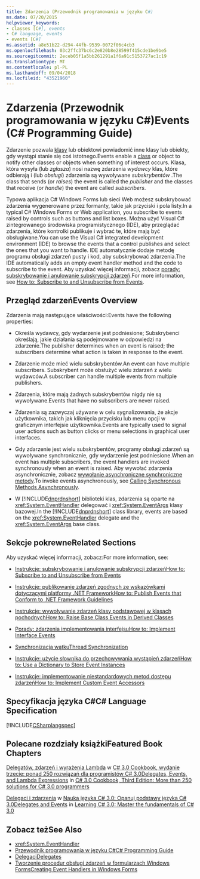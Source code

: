 ```yaml
---
title: Zdarzenia (Przewodnik programowania w języku C#)
ms.date: 07/20/2015
helpviewer_keywords:
- classes [C#], events
- C# language, events
- events [C#]
ms.assetid: a8e51b22-d294-44fb-9539-0072f06c4cb3
ms.openlocfilehash: 03c2ffc37bc6c2e820b8e28599f415cde1be9be5
ms.sourcegitcommit: 2eceb05f1a5bb261291a1f6a91c5153727ac1c19
ms.translationtype: MT
ms.contentlocale: pl-PL
ms.lasthandoff: 09/04/2018
ms.locfileid: "43521960"
---
```

# <a name="events-c-programming-guide"></a><span data-ttu-id="b5ed5-102">Zdarzenia (Przewodnik programowania w języku C#)</span><span class="sxs-lookup"><span data-stu-id="b5ed5-102">Events (C# Programming Guide)</span></span>
<span data-ttu-id="b5ed5-103">Zdarzenie pozwala [klasy](../../../csharp/language-reference/keywords/class.md) lub obiektowi powiadomić inne klasy lub obiekty, gdy wystąpi stanie się coś istotnego.</span><span class="sxs-lookup"><span data-stu-id="b5ed5-103">Events enable a [class](../../../csharp/language-reference/keywords/class.md) or object to notify other classes or objects when something of interest occurs.</span></span> <span data-ttu-id="b5ed5-104">Klasa, która wysyła (lub *zgłasza*) nosi nazwę zdarzenia *wydawcy* klas, które odbierają i (lub *obsługi*) zdarzenia są wywoływane *subskrybentów* .</span><span class="sxs-lookup"><span data-stu-id="b5ed5-104">The class that sends (or *raises*) the event is called the *publisher* and the classes that receive (or *handle*) the event are called *subscribers*.</span></span>  
  
 <span data-ttu-id="b5ed5-105">Typowa aplikacja C# Windows Forms lub sieci Web możesz subskrybować zdarzenia wygenerowane przez formanty, takie jak przyciski i pola listy.</span><span class="sxs-lookup"><span data-stu-id="b5ed5-105">In a typical C# Windows Forms or Web application, you subscribe to events raised by controls such as buttons and list boxes.</span></span> <span data-ttu-id="b5ed5-106">Można użyć Visual C# zintegrowanego środowiska programistycznego (IDE), aby przeglądać zdarzenia, które kontrolki publikuje i wybrać te, które mają być obsługiwane.</span><span class="sxs-lookup"><span data-stu-id="b5ed5-106">You can use the Visual C# integrated development environment (IDE) to browse the events that a control publishes and select the ones that you want to handle.</span></span> <span data-ttu-id="b5ed5-107">IDE automatycznie dodaje metodę programu obsługi zdarzeń pusty i kod, aby subskrybować zdarzenia.</span><span class="sxs-lookup"><span data-stu-id="b5ed5-107">The IDE automatically adds an empty event handler method and the code to subscribe to the event.</span></span> <span data-ttu-id="b5ed5-108">Aby uzyskać więcej informacji, zobacz [porady: subskrybowanie i anulowanie subskrypcji zdarzeń](../../../csharp/programming-guide/events/how-to-subscribe-to-and-unsubscribe-from-events.md).</span><span class="sxs-lookup"><span data-stu-id="b5ed5-108">For more information, see [How to: Subscribe to and Unsubscribe from Events](../../../csharp/programming-guide/events/how-to-subscribe-to-and-unsubscribe-from-events.md).</span></span>  
  
## <a name="events-overview"></a><span data-ttu-id="b5ed5-109">Przegląd zdarzeń</span><span class="sxs-lookup"><span data-stu-id="b5ed5-109">Events Overview</span></span>  
 <span data-ttu-id="b5ed5-110">Zdarzenia mają następujące właściwości:</span><span class="sxs-lookup"><span data-stu-id="b5ed5-110">Events have the following properties:</span></span>  
  
-   <span data-ttu-id="b5ed5-111">Określa wydawcy, gdy wydarzenie jest podniesione; Subskrybenci określają, jakie działania są podejmowane w odpowiedzi na zdarzenie.</span><span class="sxs-lookup"><span data-stu-id="b5ed5-111">The publisher determines when an event is raised; the subscribers determine what action is taken in response to the event.</span></span>  
  
-   <span data-ttu-id="b5ed5-112">Zdarzenie może mieć wielu subskrybentów.</span><span class="sxs-lookup"><span data-stu-id="b5ed5-112">An event can have multiple subscribers.</span></span> <span data-ttu-id="b5ed5-113">Subskrybent może obsłużyć wielu zdarzeń z wielu wydawców.</span><span class="sxs-lookup"><span data-stu-id="b5ed5-113">A subscriber can handle multiple events from multiple publishers.</span></span>  
  
-   <span data-ttu-id="b5ed5-114">Zdarzenia, które mają żadnych subskrybentów nigdy nie są wywoływane.</span><span class="sxs-lookup"><span data-stu-id="b5ed5-114">Events that have no subscribers are never raised.</span></span>  
  
-   <span data-ttu-id="b5ed5-115">Zdarzenia są zazwyczaj używane w celu sygnalizowania, że akcje użytkownika, takich jak kliknięcia przycisku lub menu opcji w graficznym interfejsie użytkownika.</span><span class="sxs-lookup"><span data-stu-id="b5ed5-115">Events are typically used to signal user actions such as button clicks or menu selections in graphical user interfaces.</span></span>  
  
-   <span data-ttu-id="b5ed5-116">Gdy zdarzenie jest wielu subskrybentów, programy obsługi zdarzeń są wywoływane synchronicznie, gdy wydarzenie jest podniesione.</span><span class="sxs-lookup"><span data-stu-id="b5ed5-116">When an event has multiple subscribers, the event handlers are invoked synchronously when an event is raised.</span></span> <span data-ttu-id="b5ed5-117">Aby wywołać zdarzenia asynchronicznie, zobacz [wywołanie asynchroniczne synchroniczne metody](../../../../docs/standard/asynchronous-programming-patterns/calling-synchronous-methods-asynchronously.md).</span><span class="sxs-lookup"><span data-stu-id="b5ed5-117">To invoke events asynchronously, see [Calling Synchronous Methods Asynchronously](../../../../docs/standard/asynchronous-programming-patterns/calling-synchronous-methods-asynchronously.md).</span></span>  
  
-   <span data-ttu-id="b5ed5-118">W [!INCLUDE[dnprdnshort](~/includes/dnprdnshort-md.md)] biblioteki klas, zdarzenia są oparte na <xref:System.EventHandler> delegować i <xref:System.EventArgs> klasy bazowej.</span><span class="sxs-lookup"><span data-stu-id="b5ed5-118">In the [!INCLUDE[dnprdnshort](~/includes/dnprdnshort-md.md)] class library, events are based on the <xref:System.EventHandler> delegate and the <xref:System.EventArgs> base class.</span></span>  
  
## <a name="related-sections"></a><span data-ttu-id="b5ed5-119">Sekcje pokrewne</span><span class="sxs-lookup"><span data-stu-id="b5ed5-119">Related Sections</span></span>  
 <span data-ttu-id="b5ed5-120">Aby uzyskać więcej informacji, zobacz:</span><span class="sxs-lookup"><span data-stu-id="b5ed5-120">For more information, see:</span></span>  
  
-   [<span data-ttu-id="b5ed5-121">Instrukcje: subskrybowanie i anulowanie subskrypcji zdarzeń</span><span class="sxs-lookup"><span data-stu-id="b5ed5-121">How to: Subscribe to and Unsubscribe from Events</span></span>](../../../csharp/programming-guide/events/how-to-subscribe-to-and-unsubscribe-from-events.md)  
  
-   [<span data-ttu-id="b5ed5-122">Instrukcje: publikowanie zdarzeń zgodnych ze wskazówkami dotyczącymi platformy .NET Framework</span><span class="sxs-lookup"><span data-stu-id="b5ed5-122">How to: Publish Events that Conform to .NET Framework Guidelines</span></span>](../../../csharp/programming-guide/events/how-to-publish-events-that-conform-to-net-framework-guidelines.md)  
  
-   [<span data-ttu-id="b5ed5-123">Instrukcje: wywoływanie zdarzeń klasy podstawowej w klasach pochodnych</span><span class="sxs-lookup"><span data-stu-id="b5ed5-123">How to: Raise Base Class Events in Derived Classes</span></span>](../../../csharp/programming-guide/events/how-to-raise-base-class-events-in-derived-classes.md)  
  
-   [<span data-ttu-id="b5ed5-124">Porady: zdarzenia implementowania interfejsu</span><span class="sxs-lookup"><span data-stu-id="b5ed5-124">How to:  Implement Interface Events</span></span>](../../../csharp/programming-guide/events/how-to-implement-interface-events.md)  
  
-   [<span data-ttu-id="b5ed5-125">Synchronizacja wątku</span><span class="sxs-lookup"><span data-stu-id="b5ed5-125">Thread Synchronization</span></span>](../../../csharp/programming-guide/concepts/threading/thread-synchronization.md)  
  
-   [<span data-ttu-id="b5ed5-126">Instrukcje: użycie słownika do przechowywania wystąpień zdarzeń</span><span class="sxs-lookup"><span data-stu-id="b5ed5-126">How to: Use a Dictionary to Store Event Instances</span></span>](../../../csharp/programming-guide/events/how-to-use-a-dictionary-to-store-event-instances.md)  
  
-   [<span data-ttu-id="b5ed5-127">Instrukcje: implementowanie niestandardowych metod dostępu zdarzeń</span><span class="sxs-lookup"><span data-stu-id="b5ed5-127">How to: Implement Custom Event Accessors</span></span>](../../../csharp/programming-guide/events/how-to-implement-custom-event-accessors.md)  
  
## <a name="c-language-specification"></a><span data-ttu-id="b5ed5-128">Specyfikacja języka C#</span><span class="sxs-lookup"><span data-stu-id="b5ed5-128">C# Language Specification</span></span>  
 [!INCLUDE[CSharplangspec](~/includes/csharplangspec-md.md)]  
  
## <a name="featured-book-chapters"></a><span data-ttu-id="b5ed5-129">Polecane rozdziały książki</span><span class="sxs-lookup"><span data-stu-id="b5ed5-129">Featured Book Chapters</span></span>  
 <span data-ttu-id="b5ed5-130">[Delegatów, zdarzeń i wyrażenia Lambda](https://msdn.microsoft.com/library/orm-9780596516109-03-09.aspx) w [C# 3.0 Cookbook, wydanie trzecie: ponad 250 rozwiązań dla programistów C# 3.0](https://msdn.microsoft.com/library/orm-9780596516109-03.aspx)</span><span class="sxs-lookup"><span data-stu-id="b5ed5-130">[Delegates, Events, and Lambda Expressions](https://msdn.microsoft.com/library/orm-9780596516109-03-09.aspx) in [C# 3.0 Cookbook, Third Edition: More than 250 solutions for C# 3.0 programmers](https://msdn.microsoft.com/library/orm-9780596516109-03.aspx)</span></span>  
  
 <span data-ttu-id="b5ed5-131">[Delegaci i zdarzenia](https://msdn.microsoft.com/library/orm-9780596521066-01-17.aspx) w [Nauka języka C# 3.0: Opanuj podstawy języka C# 3.0](https://msdn.microsoft.com/library/orm-9780596521066-01.aspx)</span><span class="sxs-lookup"><span data-stu-id="b5ed5-131">[Delegates and Events](https://msdn.microsoft.com/library/orm-9780596521066-01-17.aspx) in [Learning C# 3.0: Master the fundamentals of C# 3.0](https://msdn.microsoft.com/library/orm-9780596521066-01.aspx)</span></span>  
  
## <a name="see-also"></a><span data-ttu-id="b5ed5-132">Zobacz też</span><span class="sxs-lookup"><span data-stu-id="b5ed5-132">See Also</span></span>

- <xref:System.EventHandler>  
- [<span data-ttu-id="b5ed5-133">Przewodnik programowania w języku C#</span><span class="sxs-lookup"><span data-stu-id="b5ed5-133">C# Programming Guide</span></span>](../../../csharp/programming-guide/index.md)  
- [<span data-ttu-id="b5ed5-134">Delegaci</span><span class="sxs-lookup"><span data-stu-id="b5ed5-134">Delegates</span></span>](../../../csharp/programming-guide/delegates/index.md)  
- [<span data-ttu-id="b5ed5-135">Tworzenie procedur obsługi zdarzeń w formularzach Windows Forms</span><span class="sxs-lookup"><span data-stu-id="b5ed5-135">Creating Event Handlers in Windows Forms</span></span>](../../../../docs/framework/winforms/creating-event-handlers-in-windows-forms.md)  
